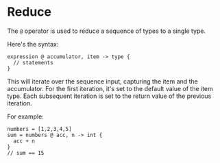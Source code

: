 # Reduce

The `@` operator is used to reduce a sequence of types to a single type.

Here's the syntax:

```
expression @ accumulator, item -> type {
  // statements
}
```

This will iterate over the sequence input, capturing the item and the accumulator. For the first iteration, it's set to the default value of the item type. Each subsequent iteration is set to the return value of the previous iteration.

For example:

```
numbers = [1,2,3,4,5]
sum = numbers @ acc, n -> int {
  acc + n
}
// sum == 15
```
